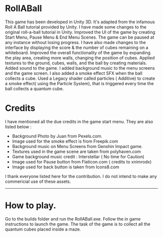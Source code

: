 # RollABall
This game has been developed in Unity 3D. It's adapted from the infamous Roll A Ball tutorial provided by Unity.
I have made some changes to the original roll-a-ball tutorial in Unity.   Improved the UI of the game by creating Start Menu, Pause Menu &amp; End Menu Scenes. The game can be paused at any instance without losing progress. I have also made changes to the interface by displaying the score &amp; the number of cubes remaining on a whiteboard. Improved the overall functionality of the game by expanding the play area, creating more walls, changing the position of cubes. Applied textures to the ground, cubes, walls, and the ball by creating materials. Added sound to the game. I added background music to the menu screens and the game screen. I also added a smoke effect SFX when the ball collects a cube.  Used a Legacy shader called particles ( Additive) to create a smoke effect( using the Particle System), that is triggered every time the ball collects a quantum cube.

# Credits
I have mentioned all the due credits in the game start menu. 
They are also listed below :

* Background Photo by Juan from Pexels.com.
* Image used for the smoke effect is from Freepik.com
* Background music on Menu Screens from Genshin Impact game.
* Textures used in the game scene are taken from polyhaven.com
* Game background music credit : Interstellar ( No time for Caution)
* Image used for Pause button from Flaticon.com ( credits to xnimrodx)
* Image used for back button is taken from Icons8.com

 I thank everyone listed here for the contribution. I do not intend to make any commericial use of these assets.
_______________________________________________________________________________________________________________________

# How to play.
Go to the builds folder and run the RollABall.exe. Follow the in game instructions to launch the game. The task of the game is to collect
all the quantum cubes placed inside a maze.



